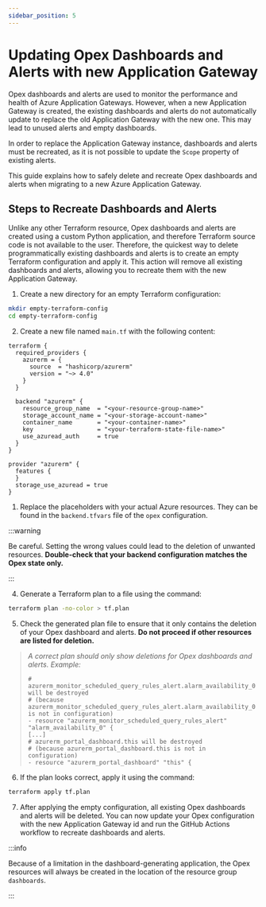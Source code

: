 ```yaml
---
sidebar_position: 5
---
```


# Updating Opex Dashboards and Alerts with new Application Gateway

Opex dashboards and alerts are used to monitor the performance and health of
Azure Application Gateways. However, when a new Application Gateway is created,
the existing dashboards and alerts do not automatically update to replace the
old Application Gateway with the new one. This may lead to unused alerts and
empty dashboards.

In order to replace the Application Gateway instance, dashboards and alerts must
be recreated, as it is not possible to update the `Scope` property of existing
alerts.

This guide explains how to safely delete and recreate Opex dashboards and alerts
when migrating to a new Azure Application Gateway.

## Steps to Recreate Dashboards and Alerts

Unlike any other Terraform resource, Opex dashboards and alerts are created
using a custom Python application, and therefore Terraform source code is not
available to the user. Therefore, the quickest way to delete programmatically
existing dashboards and alerts is to create an empty Terraform configuration and
apply it. This action will remove all existing dashboards and alerts, allowing
you to recreate them with the new Application Gateway.

1. Create a new directory for an empty Terraform configuration:

```bash
mkdir empty-terraform-config
cd empty-terraform-config
```

2. Create a new file named `main.tf` with the following content:

```hcl
terraform {
  required_providers {
    azurerm = {
      source  = "hashicorp/azurerm"
      version = "~> 4.0"
    }
  }

  backend "azurerm" {
    resource_group_name  = "<your-resource-group-name>"
    storage_account_name = "<your-storage-account-name>"
    container_name       = "<your-container-name>"
    key                  = "<your-terraform-state-file-name>"
    use_azuread_auth     = true
  }
}

provider "azurerm" {
  features {
  }
  storage_use_azuread = true
}
```

1. Replace the placeholders with your actual Azure resources. They can be found
   in the `backend.tfvars` file of the `opex` configuration.

:::warning

Be careful. Setting the wrong values could lead to the deletion of unwanted
resources. **Double-check that your backend configuration matches the Opex state
only.**

:::

4. Generate a Terraform plan to a file using the command:

```bash
terraform plan -no-color > tf.plan
```

5. Check the generated plan file to ensure that it only contains the deletion of
   your Opex dashboard and alerts. **Do not proceed if other resources are
   listed for deletion.**

> _A correct plan should only show deletions for Opex dashboards and alerts.
> Example:_
>
> ```hcl
> # azurerm_monitor_scheduled_query_rules_alert.alarm_availability_0 will be destroyed
> # (because azurerm_monitor_scheduled_query_rules_alert.alarm_availability_0 is not in configuration)
> - resource "azurerm_monitor_scheduled_query_rules_alert" "alarm_availability_0" {
> [...]
> # azurerm_portal_dashboard.this will be destroyed
> # (because azurerm_portal_dashboard.this is not in configuration)
> - resource "azurerm_portal_dashboard" "this" {
> ```

6. If the plan looks correct, apply it using the command:

```bash
terraform apply tf.plan
```

7. After applying the empty configuration, all existing Opex dashboards and
   alerts will be deleted. You can now update your Opex configuration with the
   new Application Gateway id and run the GitHub Actions workflow to recreate
   dashboards and alerts.

:::info

Because of a limitation in the dashboard-generating application, the Opex resources will always be created in the
location of the resource group `dashboards`.

:::
